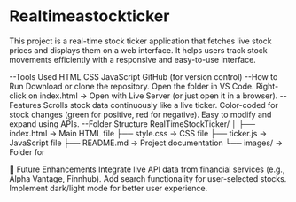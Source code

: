 # Realtimeastockticker
This project is a real-time stock ticker application that fetches live stock prices and displays them on a web interface. It helps users track stock movements efficiently with a responsive and easy-to-use interface.


--Tools Used
HTML
CSS
JavaScript
GitHub (for version control)
--How to Run
Download or clone the repository.
Open the folder in VS Code.
Right-click on index.html → Open with Live Server (or just open it in a browser).
--Features
Scrolls stock data continuously like a live ticker.
Color-coded for stock changes (green for positive, red for negative).
Easy to modify and expand using APIs.
--Folder Structure
RealTimeStockTicker/ │ ├── index.html → Main HTML file ├── style.css → CSS file ├── ticker.js → JavaScript file ├── README.md → Project documentation └── images/ → Folder for 

🧠 Future Enhancements
Integrate live API data from financial services (e.g., Alpha Vantage, Finnhub).
Add search functionality for user-selected stocks.
Implement dark/light mode for better user experience.
